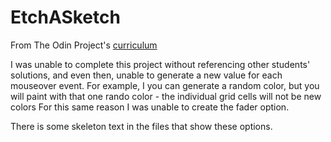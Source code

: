 # EtchASketch

From The Odin Project's [curriculum](https://www.theodinproject.com/lessons/etch-a-sketch-project)

I was unable to complete this project without referencing other students' solutions, and even then, unable to generate a new value for each mouseover event.
For example, I you can generate a random color, but you will paint with that one rando color - the individual grid cells will not be new colors
For this same reason I was unable to create the fader option.

There is some skeleton text in the files that show these options.